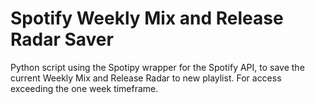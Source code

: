 # Spotify Weekly Mix and Release Radar Saver
Python script using the Spotipy wrapper for the Spotify API, to save the current Weekly Mix and Release Radar to new playlist. For access exceeding the one week timeframe.